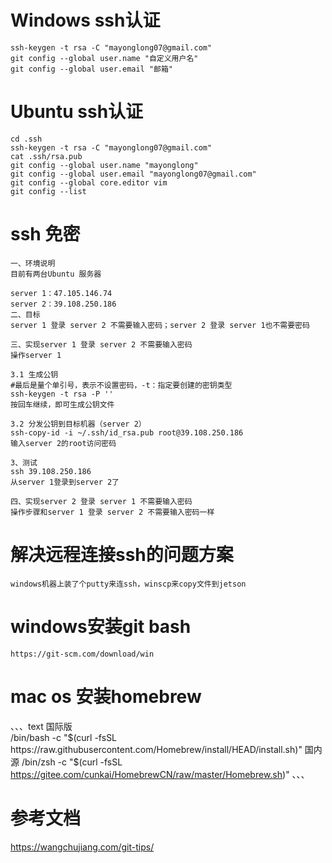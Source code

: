 # Windows ssh认证
```git
ssh-keygen -t rsa -C "mayonglong07@gmail.com"
git config --global user.name "自定义用户名" 
git config --global user.email "邮箱"

```
# Ubuntu ssh认证
```text
cd .ssh
ssh-keygen -t rsa -C "mayonglong07@gmail.com"
cat .ssh/rsa.pub
git config --global user.name "mayonglong"
git config --global user.email "mayonglong07@gmail.com"
git config --global core.editor vim
git config --list
```
# ssh 免密
```text
一、环境说明
目前有两台Ubuntu 服务器

server 1：47.105.146.74
server 2：39.108.250.186
二、目标
server 1 登录 server 2 不需要输入密码；server 2 登录 server 1也不需要密码

三、实现server 1 登录 server 2 不需要输入密码
操作server 1

3.1 生成公钥
#最后是量个单引号，表示不设置密码，-t：指定要创建的密钥类型
ssh-keygen -t rsa -P '' 
按回车继续，即可生成公钥文件

3.2 分发公钥到目标机器（server 2）
ssh-copy-id -i ~/.ssh/id_rsa.pub root@39.108.250.186
输入server 2的root访问密码

3、测试
ssh 39.108.250.186
从server 1登录到server 2了

四、实现server 2 登录 server 1 不需要输入密码
操作步骤和server 1 登录 server 2 不需要输入密码一样
```
# 解决远程连接ssh的问题方案
```text
windows机器上装了个putty来连ssh，winscp来copy文件到jetson
```
# windows安装git bash
```text
https://git-scm.com/download/win
```
# mac os 安装homebrew
、、、text
国际版  
/bin/bash -c "$(curl -fsSL https://raw.githubusercontent.com/Homebrew/install/HEAD/install.sh)"
国内源  
/bin/zsh -c "$(curl -fsSL https://gitee.com/cunkai/HomebrewCN/raw/master/Homebrew.sh)"
、、、
# 参考文档
https://wangchujiang.com/git-tips/
